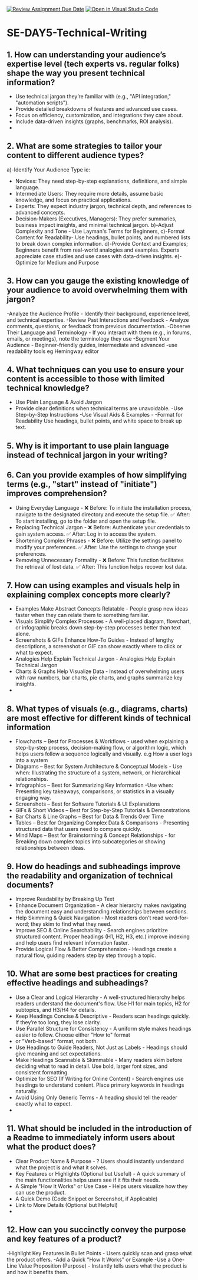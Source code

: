[![Review Assignment Due Date](https://classroom.github.com/assets/deadline-readme-button-22041afd0340ce965d47ae6ef1cefeee28c7c493a6346c4f15d667ab976d596c.svg)](https://classroom.github.com/a/zsAR-pyY)
[![Open in Visual Studio Code](https://classroom.github.com/assets/open-in-vscode-2e0aaae1b6195c2367325f4f02e2d04e9abb55f0b24a779b69b11b9e10269abc.svg)](https://classroom.github.com/online_ide?assignment_repo_id=18700976&assignment_repo_type=AssignmentRepo)
# SE-DAY5-Technical-Writing
## 1. How can understanding your audience’s expertise level (tech experts vs. regular folks) shape the way you present technical information?
- Use technical jargon they’re familiar with (e.g., "API integration," "automation scripts").
- Provide detailed breakdowns of features and advanced use cases.
- Focus on efficiency, customization, and integrations they care about.
- Include data-driven insights (graphs, benchmarks, ROI analysis).
- 
## 2. What are some strategies to tailor your content to different audience types? 
a)-Identify Your Audience Type ie:
  - Novices: They need step-by-step explanations, definitions, and simple language.
  - Intermediate Users: They require more details, assume basic knowledge, and focus on practical applications.
  - Experts: They expect industry jargon, technical depth, and references to advanced concepts.
  - Decision-Makers (Executives, Managers): They prefer summaries, business impact insights, and minimal technical jargon.
b)-Adjust Complexity and Tone - Use Layman's Terms for Beginners, 
c)-Format Content for Readability- Use headings, bullet points, and numbered lists to break down complex information.
d)-Provide Context and Examples; Beginners benefit from real-world analogies and examples. Experts appreciate case studies
 and use cases with data-driven insights.
e)-Optimize for Medium and Purpose


## 3. How can you gauge the existing knowledge of your audience to avoid overwhelming them with jargon? 

-Analyze the Audience Profile - Identify their background, experience level, and technical expertise.
-Review Past Interactions and Feedback - Analyze comments, questions, or feedback from previous documentation.
-Observe Their Language and Terminology - If you interact with them (e.g., in forums, emails, or meetings), note the terminology they use
-Segment Your Audience - Beginner-friendly guides, intermediate and advanced 
-use readability tools eg Hemingway editor



## 4. What techniques can you use to ensure your content is accessible to those with limited technical knowledge? 
- Use Plain Language & Avoid Jargon
- Provide clear definitions when technical terms are unavoidable.
-Use Step-by-Step Instructions
-Use Visual Aids & Examples - 
-Format for Readability Use headings, bullet points, and white space to break up text.
 
## 5. Why is it important to use plain language instead of technical jargon in your writing?

## 6. Can you provide examples of how simplifying terms (e.g., "start" instead of "initiate") improves comprehension?
- Using Everyday Language - ❌ Before: To initiate the installation process, navigate to the designated directory
   and execute the setup file. ✅ After: To start installing, go to the folder and open the setup file.
- Replacing Technical Jargon - ❌ Before: Authenticate your credentials to gain system access. ✅ After: Log in to access the system.
- Shortening Complex Phrases - ❌ Before: Utilize the settings panel to modify your preferences.
✅ After: Use the settings to change your preferences.
- Removing Unnecessary Formality - ❌ Before: This function facilitates the retrieval of lost data.
✅ After: This function helps recover lost data.

## 7. How can using examples and visuals help in explaining complex concepts more clearly? 
- Examples Make Abstract Concepts Relatable - People grasp new ideas faster when they can relate them to something familiar.
- Visuals Simplify Complex Processes - A well-placed diagram, flowchart, or infographic breaks down step-by-step processes better than text alone.
- Screenshots & GIFs Enhance How-To Guides -  Instead of lengthy descriptions, a screenshot or GIF can show exactly where to click or what to expect.
- Analogies Help Explain Technical Jargon - Analogies Help Explain Technical Jargon
- Charts & Graphs Help Visualize Data - Instead of overwhelming users with raw numbers, bar charts, pie charts, and graphs summarize key insights.
- 
## 8. What types of visuals (e.g., diagrams, charts) are most effective for different kinds of technical information
-  Flowcharts – Best for Processes & Workflows - used when explaining a step-by-step process, decision-making flow,
  or algorithm logic,  which helps users follow a sequence logically and visually. e.g How a user logs into a system
-  Diagrams – Best for System Architecture & Conceptual Models -  Use when: Illustrating the structure of a system,
  network, or hierarchical relationships.
- Infographics – Best for Summarizing Key Information -Use when: Presenting key takeaways, comparisons, or statistics in a visually engaging way.
- Screenshots – Best for Software Tutorials & UI Explanations
- GIFs & Short Videos – Best for Step-by-Step Tutorials & Demonstrations
- Bar Charts & Line Graphs – Best for Data & Trends Over Time
- Tables – Best for Organizing Complex Data & Comparisons - Presenting structured data that users need to compare quickly.
- Mind Maps – Best for Brainstorming & Concept Relationships - for Breaking down complex topics into subcategories or showing
  relationships between ideas.
  
## 9. How do headings and subheadings improve the readability and organization of technical documents?
- Improve Readability by Breaking Up Text
- Enhance Document Organization - A clear hierarchy makes navigating the document easy and understanding relationships between sections.
- Help Skimming & Quick Navigation - Most readers don’t read word-for-word; they skim to find what they need.
- Improve SEO & Online Searchability -  Search engines prioritize structured content. Proper headings (H1, H2, H3, etc.)
  improve indexing and help users find relevant information faster.
-  Provide Logical Flow & Better Comprehension - Headings create a natural flow, guiding readers step by step through a topic.
  
## 10. What are some best practices for creating effective headings and subheadings?
- Use a Clear and Logical Hierarchy - A well-structured hierarchy helps readers understand the document's flow.
   Use H1 for main topics, H2 for subtopics, and H3/H4 for details.
- Keep Headings Concise & Descriptive - Readers scan headings quickly. If they’re too long, they lose clarity.
- Use Parallel Structure for Consistency - A uniform style makes headings easier to follow.  Choose either "How to" format
- or "Verb-based" format, not both. 
- Use Headings to Guide Readers, Not Just as Labels - Headings should give meaning and set expectations.
- Make Headings Scannable & Skimmable - Many readers skim before deciding what to read in detail. Use bold, larger font sizes, and consistent formatting.
- Optimize for SEO (If Writing for Online Content) - Search engines use headings to understand content. Place primary keywords in headings naturally.
- Avoid Using Only Generic Terms - A heading should tell the reader exactly what to expect.
- 


  
## 11. What should be included in the introduction of a Readme to immediately inform users about what the product does?
- Clear Product Name & Purpose - ? Users should instantly understand what the project is and what it solves.
- Key Features or Highlights (Optional but Useful) - A quick summary of the main functionalities helps users see if it fits their needs.
- A Simple "How It Works" or Use Case -  Helps users visualize how they can use the product.
- A Quick Demo (Code Snippet or Screenshot, if Applicable)
- Link to More Details (Optional but Helpful)
- 
## 12. How can you succinctly convey the purpose and key features of a product? 
-Highlight Key Features in Bullet Points - Users quickly scan and grasp what the product offers.
-Add a Quick "How It Works" or Example
-Use a One-Line Value Proposition (Purpose) - Instantly tells users what the product is and how it benefits them.
